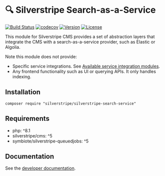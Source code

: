 # :mag: Silverstripe Search-as-a-Service

[![Build Status](https://api.travis-ci.com/silverstripe/silverstripe-search-service.svg?branch=master)](http://travis-ci.com/silverstripe/silverstripe-search-service)
[![codecov](https://codecov.io/gh/silverstripe/silverstripe-search-service/branch/master/graph/badge.svg)](https://codecov.io/gh/silverstripe/silverstripe-search-service)
[![Version](http://img.shields.io/packagist/v/silverstripe/silverstripe-search-service.svg?style=flat-square)](https://packagist.org/packages/silverstripe/silverstripe-search-service)
[![License](http://img.shields.io/packagist/l/silverstripe/silverstripe-search-service.svg?style=flat-square)](LICENSE)

This module for Silverstripe CMS provides a set of abstraction layers that integrate the CMS with a search-as-a-service
provider, such as Elastic or Algolia.

Note this module does not provide:

* Specific service integrations. See [Available service integration modules](available-service-integration-modules.md).
* Any frontend functionality such as UI or querying APIs. It only handles indexing.

## Installation

```
composer require "silverstripe/silverstripe-search-service"
```

## Requirements

* php: ^8.1
* silverstripe/cms: ^5
* symbiote/silverstripe-queuedjobs: ^5

## Documentation

See the [developer documentation](docs/en/index.md).
